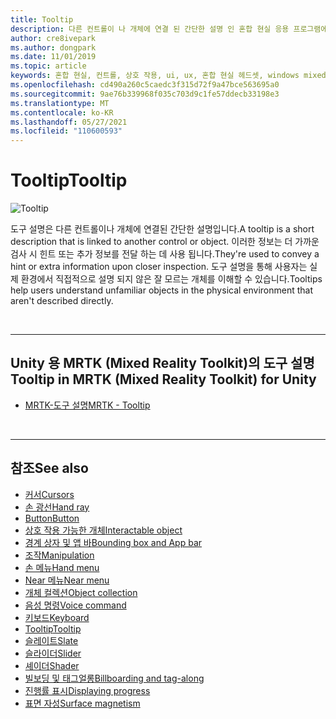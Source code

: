 ```yaml
---
title: Tooltip
description: 다른 컨트롤이 나 개체에 연결 된 간단한 설명 인 혼합 현실 응용 프로그램에서 도구 설명을 사용 하는 방법에 대해 알아봅니다.
author: cre8ivepark
ms.author: dongpark
ms.date: 11/01/2019
ms.topic: article
keywords: 혼합 현실, 컨트롤, 상호 작용, ui, ux, 혼합 현실 헤드셋, windows mixed reality 헤드셋, 가상 현실 헤드셋, HoloLens, 도구 설명, MRTK, 혼합 현실 도구 키트
ms.openlocfilehash: cd490a260c5caedc3f315d72f9a47bce563695a0
ms.sourcegitcommit: 9ae76b339968f035c703d9c1fe57ddecb33198e3
ms.translationtype: MT
ms.contentlocale: ko-KR
ms.lasthandoff: 05/27/2021
ms.locfileid: "110600593"
---
```

# <a name="tooltip"></a><span data-ttu-id="fbc48-104">Tooltip</span><span class="sxs-lookup"><span data-stu-id="fbc48-104">Tooltip</span></span>

![Tooltip](images/UX_Hero_Tooltip.jpg)

<span data-ttu-id="fbc48-106">도구 설명은 다른 컨트롤이나 개체에 연결된 간단한 설명입니다.</span><span class="sxs-lookup"><span data-stu-id="fbc48-106">A tooltip is a short description that is linked to another control or object.</span></span> <span data-ttu-id="fbc48-107">이러한 정보는 더 가까운 검사 시 힌트 또는 추가 정보를 전달 하는 데 사용 됩니다.</span><span class="sxs-lookup"><span data-stu-id="fbc48-107">They're used to convey a hint or extra information upon closer inspection.</span></span> <span data-ttu-id="fbc48-108">도구 설명을 통해 사용자는 실제 환경에서 직접적으로 설명 되지 않은 잘 모르는 개체를 이해할 수 있습니다.</span><span class="sxs-lookup"><span data-stu-id="fbc48-108">Tooltips help users understand unfamiliar objects in the physical environment that aren't described directly.</span></span> 

<br>

---

## <a name="tooltip-in-mrtk-mixed-reality-toolkit-for-unity"></a><span data-ttu-id="fbc48-109">Unity 용 MRTK (Mixed Reality Toolkit)의 도구 설명</span><span class="sxs-lookup"><span data-stu-id="fbc48-109">Tooltip in MRTK (Mixed Reality Toolkit) for Unity</span></span>

* [<span data-ttu-id="fbc48-110">MRTK-도구 설명</span><span class="sxs-lookup"><span data-stu-id="fbc48-110">MRTK - Tooltip</span></span>](/windows/mixed-reality/mrtk-unity/features/ux-building-blocks/tooltip)

<br>

---

## <a name="see-also"></a><span data-ttu-id="fbc48-111">참조</span><span class="sxs-lookup"><span data-stu-id="fbc48-111">See also</span></span>

* [<span data-ttu-id="fbc48-112">커서</span><span class="sxs-lookup"><span data-stu-id="fbc48-112">Cursors</span></span>](cursors.md)
* [<span data-ttu-id="fbc48-113">손 광선</span><span class="sxs-lookup"><span data-stu-id="fbc48-113">Hand ray</span></span>](point-and-commit.md)
* [<span data-ttu-id="fbc48-114">Button</span><span class="sxs-lookup"><span data-stu-id="fbc48-114">Button</span></span>](button.md)
* [<span data-ttu-id="fbc48-115">상호 작용 가능한 개체</span><span class="sxs-lookup"><span data-stu-id="fbc48-115">Interactable object</span></span>](interactable-object.md)
* [<span data-ttu-id="fbc48-116">경계 상자 및 앱 바</span><span class="sxs-lookup"><span data-stu-id="fbc48-116">Bounding box and App bar</span></span>](app-bar-and-bounding-box.md)
* [<span data-ttu-id="fbc48-117">조작</span><span class="sxs-lookup"><span data-stu-id="fbc48-117">Manipulation</span></span>](direct-manipulation.md)
* [<span data-ttu-id="fbc48-118">손 메뉴</span><span class="sxs-lookup"><span data-stu-id="fbc48-118">Hand menu</span></span>](hand-menu.md)
* [<span data-ttu-id="fbc48-119">Near 메뉴</span><span class="sxs-lookup"><span data-stu-id="fbc48-119">Near menu</span></span>](near-menu.md)
* [<span data-ttu-id="fbc48-120">개체 컬렉션</span><span class="sxs-lookup"><span data-stu-id="fbc48-120">Object collection</span></span>](object-collection.md)
* [<span data-ttu-id="fbc48-121">음성 명령</span><span class="sxs-lookup"><span data-stu-id="fbc48-121">Voice command</span></span>](voice-input.md)
* [<span data-ttu-id="fbc48-122">키보드</span><span class="sxs-lookup"><span data-stu-id="fbc48-122">Keyboard</span></span>](keyboard.md)
* [<span data-ttu-id="fbc48-123">Tooltip</span><span class="sxs-lookup"><span data-stu-id="fbc48-123">Tooltip</span></span>](tooltip.md)
* [<span data-ttu-id="fbc48-124">슬레이트</span><span class="sxs-lookup"><span data-stu-id="fbc48-124">Slate</span></span>](slate.md)
* [<span data-ttu-id="fbc48-125">슬라이더</span><span class="sxs-lookup"><span data-stu-id="fbc48-125">Slider</span></span>](slider.md)
* [<span data-ttu-id="fbc48-126">셰이더</span><span class="sxs-lookup"><span data-stu-id="fbc48-126">Shader</span></span>](shader.md)
* [<span data-ttu-id="fbc48-127">빌보딩 및 태그얼롱</span><span class="sxs-lookup"><span data-stu-id="fbc48-127">Billboarding and tag-along</span></span>](billboarding-and-tag-along.md)
* [<span data-ttu-id="fbc48-128">진행률 표시</span><span class="sxs-lookup"><span data-stu-id="fbc48-128">Displaying progress</span></span>](progress.md)
* [<span data-ttu-id="fbc48-129">표면 자성</span><span class="sxs-lookup"><span data-stu-id="fbc48-129">Surface magnetism</span></span>](surface-magnetism.md)